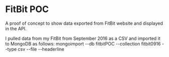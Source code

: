 # FitBit POC

A proof of concept to show data exported from FitBit website and displayed in the API.

I pulled data from my FitBit from September 2016 as a CSV and imported it to MongoDB as follows:
mongoimport --db fitbitPOC --collection fitbit0916 --type csv --file <File location of CSV> --headerline